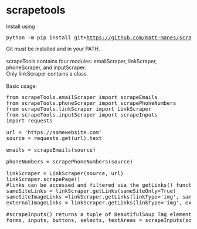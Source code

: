 # scrapetools
Install using <pre>python -m pip install git+https://github.com/matt-manes/scrapetools</pre>
Git must be installed and in your PATH.<br>
<br>
scrapeTools contains four modules: emailScraper, linkScraper, phoneScraper, and inputScraper.<br>
Only linkScraper contains a class.<br>
<br>
Basic usage:<br>
<pre>
from scrapeTools.emailScraper import scrapeEmails
from scrapeTools.phoneScraper import scrapePhoneNumbers
from scrapeTools.linkScraper import LinkScraper
from scrapeTools.inputScraper import scrapeInputs
import requests

url = 'https://somewebsite.com'
source = requests.get(url).text

emails = scrapeEmails(source)

phoneNumbers = scrapePhoneNumbers(source)

linkScraper = LinkScraper(source, url)
linkScraper.scrapePage()
#links can be accessed and filtered via the getLinks() function
sameSiteLinks = linkScraper.getLinks(sameSiteOnly=True)
sameSiteImageLinks =linkScraper.getLinks(linkType='img', sameSiteOnly=True)
externalImageLinks = linkScraper.getLinks(linkType='img', excludedLinks=sameSiteImageLinks)

#scrapeInputs() returns a tuple of BeautifulSoup Tag elements for various user input elements
forms, inputs, buttons, selects, textAreas = scrapeInputs(source)
</pre>
